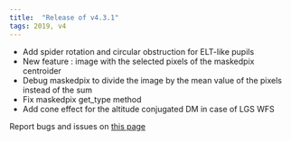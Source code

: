 ```yaml
---
title:  "Release of v4.3.1"
tags: 2019, v4
---
```


* Add spider rotation and circular obstruction for ELT-like pupils
* New feature : image with the selected pixels of the maskedpix centroider
* Debug maskedpix to divide the image by the mean value of the pixels instead of the sum
* Fix maskedpix get_type method
* Add cone effect for the altitude conjugated DM in case of LGS WFS

Report bugs and issues on [this page](https://github.com/ANR-COMPASS/shesha/issues)
